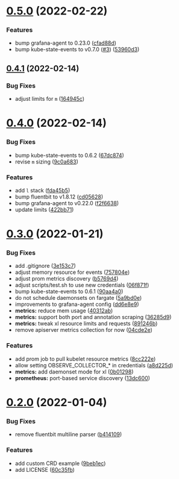# [0.5.0](https://github.com/observeinc/manifests/compare/v0.4.1...v0.5.0) (2022-02-22)


### Features

* bump grafana-agent to 0.23.0 ([cfad88d](https://github.com/observeinc/manifests/commit/cfad88dd1b902290899fb852f55eddb731b10453))
* bump kube-state-events to v0.7.0 ([#3](https://github.com/observeinc/manifests/issues/3)) ([53960d3](https://github.com/observeinc/manifests/commit/53960d341ab3baee657b041bea0f74a42ec9194e))



## [0.4.1](https://github.com/observeinc/manifests/compare/v0.4.0...v0.4.1) (2022-02-14)


### Bug Fixes

* adjust limits for `m` ([164945c](https://github.com/observeinc/manifests/commit/164945c8bb10f347962f4e366285bca3ef9382bb))



# [0.4.0](https://github.com/observeinc/manifests/compare/v0.3.0...v0.4.0) (2022-02-14)


### Bug Fixes

* bump kube-state-events to 0.6.2 ([67dc874](https://github.com/observeinc/manifests/commit/67dc874532dc337ace4a18952959246b10f151a6))
* revise `m` sizing ([9c0a683](https://github.com/observeinc/manifests/commit/9c0a68386b1bf47092d63403a84cf47e9f7527d2))


### Features

* add `l` stack ([fda45b5](https://github.com/observeinc/manifests/commit/fda45b5406cc982f8fabb5b8995c1a15ffc0c943))
* bump fluentbit to v1.8.12 ([cd05628](https://github.com/observeinc/manifests/commit/cd05628edfd7558b2c51f99a5072795b2c5b09bf))
* bump grafana-agent to v0.22.0 ([f2f6638](https://github.com/observeinc/manifests/commit/f2f6638475c250598f9eea0deee76299803e19ff))
* update limits ([422bb71](https://github.com/observeinc/manifests/commit/422bb71e218d99b3d8b8c7bda56c9ecb517094b2))



# [0.3.0](https://github.com/observeinc/manifests/compare/v0.2.0...v0.3.0) (2022-01-21)


### Bug Fixes

* add .gitignore ([3e153c7](https://github.com/observeinc/manifests/commit/3e153c71ddb27d52975c2ef8eaa72e9d5012b42d))
* adjust memory resource for events ([757804e](https://github.com/observeinc/manifests/commit/757804e0bc135e1ebed394a3a69d3185775c9c30))
* adjust prom metrics discovery ([b5769d4](https://github.com/observeinc/manifests/commit/b5769d4faa938f88d92777ebac0f1b37cc73bf0f))
* adjust scripts/test.sh to use new credentials ([06f871f](https://github.com/observeinc/manifests/commit/06f871f248f5670d2ed1a3885398324b46adf456))
* bump kube-state-events to 0.6.1 ([90aa4a0](https://github.com/observeinc/manifests/commit/90aa4a089208ab40f32632b2a8c4f8e943b69459))
* do not schedule daemonsets on fargate ([5a9bd0e](https://github.com/observeinc/manifests/commit/5a9bd0e0fb6590b6496f9710b64e132c8477dddf))
* improvements to grafana-agent config ([dd6e8e9](https://github.com/observeinc/manifests/commit/dd6e8e9318771acbb1f5b9e40ad8eeafefa0695b))
* **metrics:** reduce mem usage ([40312ab](https://github.com/observeinc/manifests/commit/40312ab42581852988375c8a20ba04cea56dc6a4))
* **metrics:** support both port and annotation scraping ([36285d9](https://github.com/observeinc/manifests/commit/36285d9f1f0e9940bf22665ef3b5d32f64a2f1a6))
* **metrics:** tweak xl resource limits and requests ([891246b](https://github.com/observeinc/manifests/commit/891246b621166ea3628d7754aa1bb02252f110e1))
* remove apiserver metrics collection for now ([04cde2e](https://github.com/observeinc/manifests/commit/04cde2e985c417fca77da23e6b8958aa64c3ef23))


### Features

* add prom job to pull kubelet resource metrics ([8cc222e](https://github.com/observeinc/manifests/commit/8cc222ebc8685af602bc292ec7cb9f0cc4cdb634))
* allow setting OBSERVE_COLLECTOR_* in credentials ([a8d225d](https://github.com/observeinc/manifests/commit/a8d225da307c0b97004a5446e8228a9b6c1d7c1f))
* **metrics:** add daemonset mode for xl ([0b01298](https://github.com/observeinc/manifests/commit/0b01298153b6b971a82a975abf1b56575e223e7c))
* **prometheus:** port-based service discovery ([13dc600](https://github.com/observeinc/manifests/commit/13dc6003dd2da9a8827d83d62a0282262b7953c7))



# [0.2.0](https://github.com/observeinc/manifests/compare/v0.1.0...v0.2.0) (2022-01-04)


### Bug Fixes

* remove fluentbit multiline parser ([b414109](https://github.com/observeinc/manifests/commit/b4141093484fcab3376c0ba7a65656c05196caaf))


### Features

* add custom CRD example ([9beb1ec](https://github.com/observeinc/manifests/commit/9beb1ec8ea25d9df3ea7d747da0bf49ffd84c8a8))
* add LICENSE ([60c35fb](https://github.com/observeinc/manifests/commit/60c35fb63f4767cb6cc684692fbf203734b718f7))



